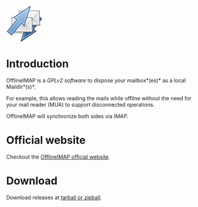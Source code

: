 
<!--

Duplicate the less possible information that should stand in the README at
Github.

-->

![OfflineIMAP](assets/logo/offlineimap-scalable.svg)


# Introduction

OfflineIMAP is a *GPLv2 software* to dispose your mailbox*(es)* as a local Maildir*(s)*.

For example, this allows reading the mails while offline without the need for your mail reader (MUA) to support disconnected operations.

OfflineIMAP will synchronize both sides via *IMAP*.


# Official website

Checkout the [OfflineIMAP official website][website].

# Download

Download releases at [tarball or zipball](https://github.com/OfflineIMAP/offlineimap/tags).



[website]: https://github.com/OfflineIMAP/offlineimap

<!--
vim: spelllang=en ts=2 expandtab:
-->
